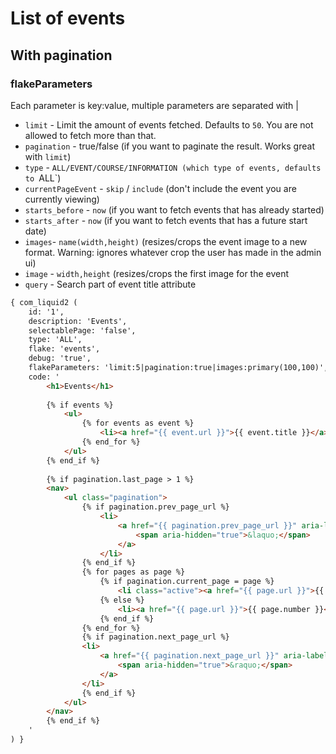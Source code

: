 # List of events

## With pagination

### flakeParameters

Each parameter is key:value, multiple parameters are separated with |

* `limit` - Limit the amount of events fetched. Defaults to `50`. You are not allowed to fetch more than that.
* `pagination` - true/false (if you want to paginate the result. Works great with `limit`)
* `type` - `ALL/EVENT/COURSE/INFORMATION (which type of events, defaults to `ALL`)
* `currentPageEvent` - `skip` / `include` (don't include the event you are currently viewing)
* `starts_before`  - `now` (if you want to fetch events that has already started)
* `starts_after`  - `now` (if you want to fetch events that has a future start date)
* `images`- `name(width,height)` (resizes/crops the event image to a new format. Warning: ignores whatever crop the user has made in the admin ui)
* `image` - `width,height` (resizes/crops the first image for the event
* `query` - Search part of event title attribute


```html
{ com_liquid2 (
    id: '1',
    description: 'Events',
    selectablePage: 'false',
    type: 'ALL',
    flake: 'events',
    debug: 'true',
    flakeParameters: 'limit:5|pagination:true|images:primary(100,100)',
    code: '
        <h1>Events</h1>
        
        {% if events %}
            <ul>
                {% for events as event %}
                    <li><a href="{{ event.url }}">{{ event.title }}</a></li>
                {% end_for %}
            </ul>
        {% end_if %}
        
        {% if pagination.last_page > 1 %}
        <nav>
            <ul class="pagination">
                {% if pagination.prev_page_url %}
                    <li>
                        <a href="{{ pagination.prev_page_url }}" aria-label="Previous">
                            <span aria-hidden="true">&laquo;</span>
                        </a>
                    </li>
                {% end_if %}
                {% for pages as page %}
                    {% if pagination.current_page = page %}
                        <li class="active"><a href="{{ page.url }}">{{ page.number }}</a></li>
                    {% else %}
                        <li><a href="{{ page.url }}">{{ page.number }}</a></li>
                    {% end_if %}
                {% end_for %}
                {% if pagination.next_page_url %}
                <li>
                    <a href="{{ pagination.next_page_url }}" aria-label="Next">
                        <span aria-hidden="true">&raquo;</span>
                    </a>
                </li>
                {% end_if %}
            </ul>
        </nav>
        {% end_if %}
    '
) }
```
